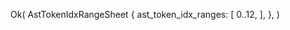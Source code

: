 Ok(
    AstTokenIdxRangeSheet {
        ast_token_idx_ranges: [
            0..12,
        ],
    },
)